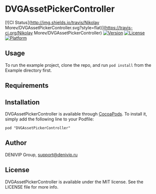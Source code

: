 # DVGAssetPickerController

[![CI Status](http://img.shields.io/travis/Nikolay Morev/DVGAssetPickerController.svg?style=flat)](https://travis-ci.org/Nikolay Morev/DVGAssetPickerController)
[![Version](https://img.shields.io/cocoapods/v/DVGAssetPickerController.svg?style=flat)](http://cocoadocs.org/docsets/DVGAssetPickerController)
[![License](https://img.shields.io/cocoapods/l/DVGAssetPickerController.svg?style=flat)](http://cocoadocs.org/docsets/DVGAssetPickerController)
[![Platform](https://img.shields.io/cocoapods/p/DVGAssetPickerController.svg?style=flat)](http://cocoadocs.org/docsets/DVGAssetPickerController)

## Usage

To run the example project, clone the repo, and run `pod install` from the Example directory first.

## Requirements

## Installation

DVGAssetPickerController is available through [CocoaPods](http://cocoapods.org). To install
it, simply add the following line to your Podfile:

    pod "DVGAssetPickerController"

## Author

DENIVIP Group, support@denivip.ru

## License

DVGAssetPickerController is available under the MIT license. See the LICENSE file for more info.

